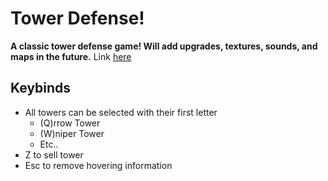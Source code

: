 # Tower Defense!

__A classic tower defense game! Will add upgrades, textures, sounds, and maps in the future.__
Link [here](https://www.gabetd.tk)

## Keybinds
* All towers can be selected with their first letter
    * (Q)rrow Tower
    * (W)niper Tower
    * Etc..
* Z to sell tower
* Esc to remove hovering information
